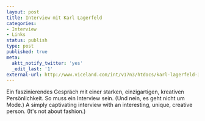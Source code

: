 ```yaml
---
layout: post
title: Interview mit Karl Lagerfeld
categories:
- Interview
- Links
status: publish
type: post
published: true
meta:
  aktt_notify_twitter: 'yes'
  _edit_last: '1'
external-url: http://www.viceland.com/int/v17n3/htdocs/karl-lagerfeld-369.php?page=1
---
```

Ein faszinierendes Gespräch mit einer starken, einzigartigen, kreativen Persönlichkeit. So muss ein Interview sein. (Und nein, es geht nicht um Mode.)
<span class="en">A simply captivating interview with an interesting, unique, creative person. (It's not about fashion.)</span>
